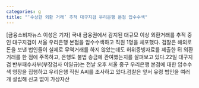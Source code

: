```yaml
---
categories: g
title: "‘수상한 외환 거래’ 추적 대구지검 우리은행 본점 압수수색"
---
```

[금융소비자뉴스 이성은 기자] 국내 금융권에서 감지된 대규모 이상 외환거래를 추적 중인 대구지검이 서울 우리은행 본점을 압수수색하고 직원 1명을 체포했다. 검찰은 해외로 돈을 보낸 법인들이 실제로 무역거래를 하지 않았는데도 허위증빙자료를 제출한 뒤 외환거래를 한 점에 주목하고, 은행도 불법 송금에 관여했는지를 살펴보고 있다.22일 대구지검 반부패수사부(부장검사 이일규)는 전날 오후 서울 중구 우리은행 본점에 대한 압수수색 영장을 집행하고 우리은행 직원 A씨를 조사하고 있다.검찰은 앞서 유령 법인을 여러 개 설립해 신고 없이 가상자산